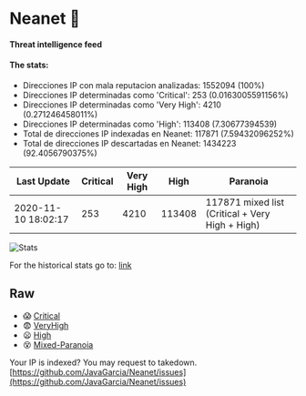 # Neanet :hocho:
#### Threat intelligence feed
#### The stats:

- Direcciones IP con mala reputacion analizadas: 1552094 (100%)
- Direcciones IP determinadas como 'Critical':  253 (0.0163005591156%)
- Direcciones IP determinadas como 'Very High':  4210 (0.271246458011%)
- Direcciones IP determinadas como 'High':  113408 (7.30677394539)
- Total de direcciones IP indexadas en Neanet:  117871 (7.59432096252%)
- Total de direcciones IP descartadas en Neanet:  1434223 (92.4056790375%)

| Last Update | Critical | Very High | High | Paranoia |
| --- | --- | --- | --- | --- |
| 2020-11-10 18:02:17 | 253 | 4210 | 113408 | 117871 mixed list (Critical + Very High + High)|

![Stats](https://docs.google.com/spreadsheets/d/e/2PACX-1vSnaNMIXVabIpDJjufMlzH7poXnshF3mgd8Is1g9ytUEzVsP5my4Trn8f-xkoLLQ38xpL3HtmUexLo6/pubchart?oid=501124687&format=image)

For the historical stats go to: [link](/stats.csv)
## Raw
- :scream: [Critical](https://raw.githubusercontent.com/JavaGarcia/Neanet/master/blacklists/neanet_critical.txt)
- :fearful: [VeryHigh](https://raw.githubusercontent.com/JavaGarcia/Neanet/master/blacklists/neanet_veryHigh.txtt)
- :frowning: [High](https://raw.githubusercontent.com/JavaGarcia/Neanet/master/blacklists/neanet_high.txt)
- :dizzy_face: [Mixed-Paranoia](https://raw.githubusercontent.com/JavaGarcia/Neanet/master/blacklists/neanet_all.txt)


Your IP is indexed? You may request to takedown. [https://github.com/JavaGarcia/Neanet/issues](https://github.com/JavaGarcia/Neanet/issues)






























































































































































































































































































































































































































































































































































































































































































































































































































































































































































































































































































































































































































































































































































































































































































































































































































































































































































































































































































































































































































































































































